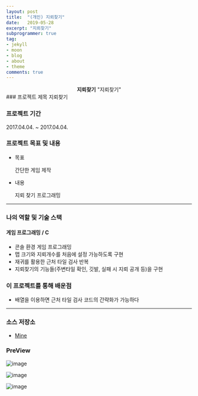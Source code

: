 ```yaml
---
layout: post
title:  "(개인) 지뢰찾기"
date:   2019-05-28
excerpt: "지뢰찾기"
subprogrammer: true
tag:
- jekyll
- moon
- blog
- about
- theme
comments: true
---
```


<center><b>지뢰찾기</b> "지뢰찾기"</center>
### 프로젝트 제목
지뢰찾기

### 프로젝트 기간
2017.04.04. ~ 2017.04.04.

### 프로젝트 목표 및 내용
* 목표

  간단한 게임 제작

* 내용

  지뢰 찾기  프로그래밍   

---



### 나의 역할 및 기술 스택
#### 게임 프로그래밍 / C
* 콘솔 환경 게임 프로그래밍
* 맵 크기와 지뢰개수를 처음에 설정 가능하도록 구현
* 재귀를 활용한 근처 타일 검사 반복
* 지뢰찾기의 기능들(주변타일 확인, 깃발, 실패 시 지뢰 공개 등)을 구현


### 이 프로젝트를 통해 배운점
* 배열을 이용하면 근처 타일 검사 코드의 간략화가 가능하다

---

### 소스 저장소
* <a href="https://github.com/fvfvfv80/-Minesweeper.git">Mine</a>

### PreView

![image](https://user-images.githubusercontent.com/18138559/72358396-da14ac80-372f-11ea-9991-521997c32f0a.png)

![image](https://user-images.githubusercontent.com/18138559/72358388-d5e88f00-372f-11ea-870a-f59e2ff879a5.png)

![image](https://user-images.githubusercontent.com/18138559/72358394-d84ae900-372f-11ea-82d4-62d568492b5a.png)
